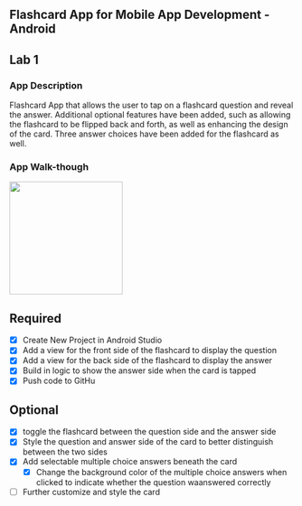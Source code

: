 ## Flashcard App for Mobile App Development - Android

## Lab 1

### App Description
Flashcard App that allows the user to tap on a flashcard question and reveal the answer. Additional optional features have been added, such as allowing the flashcard
to be flipped back and forth, as well as enhancing the design of the card. Three answer choices have been added for the flashcard as well.

### App Walk-though

<img src="http://g.recordit.co/A61qVr3yIi.gif" width=200><br>

## Required
- [x] Create New Project in Android Studio
- [x] Add a view for the front side of the flashcard to display the question
- [x] Add a view for the back side of the flashcard to display the answer
- [x] Build in logic to show the answer side when the card is tapped
- [x] Push code to GitHu
## Optional
- [x] toggle the flashcard between the question side and the answer side
- [x] Style the question and answer side of the card to better distinguish between the two sides
- [x] Add selectable multiple choice answers beneath the card
   - [x] Change the background color of the multiple choice answers when clicked to indicate whether the question waanswered correctly
- [ ] Further customize and style the card
